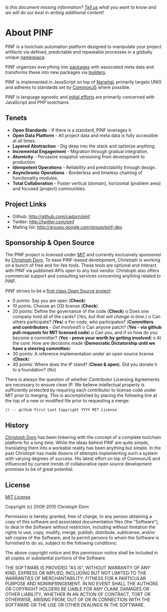 *Is this document missing information? [Tell us](http://groups.google.com/group/pinf-dev) what you want to know and we will do our best in writing additional content!*

About PINF
==========

PINF is a toolchain automation platform designed to manipulate your project artifacts via defined, predictable and repeatable processes in a globally unique [namespace](http://github.com/cadorn/pinf/blob/master/docs/Namespaces.md).

PINF organizes everything into [packages](http://github.com/cadorn/pinf/blob/master/docs/Packages.md) with associated meta data and transforms these into new packages via [builders](http://github.com/cadorn/pinf/blob/master/docs/Builders.md).

PINF is implemented in JavaScript on top of [Narwhal](http://narwhaljs.org/), primarily targets UNIX and adheres to standards set by [CommonJS](http://commonjs.org/) where possible.

PINF is language agnostic and [initial efforts](http://github.com/cadorn/pinf/blob/master/docs/Roadmap.md) are primarily concerned with JavaScript and PHP toolchains.


Tenets
------

 * **Open Standards** - If there is a standard, PINF leverages it.
 * **Open Data Platform** - All project data and meta data is fully accessible at all times.
 * **Layered Abstraction** - Dig deep into the stack and optimize anything.
 * **Incremental Engagement** - Migration through gradual integration.
 * **Atomicity** - Pervasive snapshot versioning from development to production.
 * **Idempotent Operations** - Reliability and predictability through design.
 * **Asynchronic Operations** - Borderless and timeless chaining of functionality modules.
 * **Total Collaboration** - Foster vertical (domain), horizontal (problem area) and focused (project) communities.


Project Links
-------------

 * Github: http://github.com/cadorn/pinf
 * Twitter: http://twitter.com/pinf
 * Mailing list: http://groups.google.com/group/pinf-dev


Sponsorship & Open Source
-------------------------

The PINF project is licensed under [MIT](http://www.opensource.org/licenses/mit-license.php) and currently exclusively sponsored by [Christoph Dorn](http://www.christophdorn.com/). To ease PINF-based development, Christoph is working on a bunch of free and for-fee tools. These tools are optional and interact with PINF via published APIs open to any tool vendor. Christoph also offers commercial support and consulting services concerning anything related to PINF.

PINF strives to be a [first class Open Source project](http://almaer.com/blog/being-open-is-hard-as-we-have-seen-this-week):

 *  0 points: Say you are open (**Check**)
 * 10 points: Choose an OSI license (**Check**)
 * 20 points: Define the governance of the code (**Check**)
      o Does one company hold all of the cards? (*Yes, but that will change in time.*)
      o Can others participate? (**Yes**)
      o For code, who participates? (**Committers and contributors** - *Get Involved!*)
      o Can anyone patch? (**Yes - via github pull-requests for MIT licensed code**)
      o Can you, and if so how do you become a committer? (**Yes - prove your worth by getting involved**)
      o At the core: How are decisions made (**Democratic Dictatorship until we have a steering committee**)
 * 30 points: A reference implementation under an open source license (**Check**)
 * 40 points: Where does the IP stand? (**Clean & open**). Did you donate it to a foundation? (*No*)

There is always the question of whether Contributor Licensing Agreements are necessary to ensure clean IP. We believe intellectual property is sufficiently protected by requiring each contributor to license code under MIT prior to merging. This is accomplished by placing the following line at the top of a new or modified file prior to requesting a merge:

    // -- github First Last Copyright YYYY MIT License


History
-------

[Christoph Dorn](http://www.christophdorn.com/) has been tinkering with the concept of a complete toolchain platform for a long time. While the ideas behind PINF are quite simple, translating them into a workable reality has been anything but simple. In the past Christoph has made dozens of attempts implementing such a system with varying degrees of success. His latest effort on top of CommonJS and influenced by current trends of
collaborative open source development promises to be of great potential.


License
-------

[MIT License](http://www.opensource.org/licenses/mit-license.php)

Copyright (c) 2009-2010 Christoph Dorn

Permission is hereby granted, free of charge, to any person obtaining a copy
of this software and associated documentation files (the "Software"), to deal
in the Software without restriction, including without limitation the rights
to use, copy, modify, merge, publish, distribute, sublicense, and/or sell
copies of the Software, and to permit persons to whom the Software is
furnished to do so, subject to the following conditions:

The above copyright notice and this permission notice shall be included in
all copies or substantial portions of the Software.

THE SOFTWARE IS PROVIDED "AS IS", WITHOUT WARRANTY OF ANY KIND, EXPRESS OR
IMPLIED, INCLUDING BUT NOT LIMITED TO THE WARRANTIES OF MERCHANTABILITY,
FITNESS FOR A PARTICULAR PURPOSE AND NONINFRINGEMENT. IN NO EVENT SHALL THE
AUTHORS OR COPYRIGHT HOLDERS BE LIABLE FOR ANY CLAIM, DAMAGES OR OTHER
LIABILITY, WHETHER IN AN ACTION OF CONTRACT, TORT OR OTHERWISE, ARISING FROM,
OUT OF OR IN CONNECTION WITH THE SOFTWARE OR THE USE OR OTHER DEALINGS IN
THE SOFTWARE.
